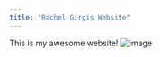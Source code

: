 ```yaml
---
title: "Rachel Girgis Website"
---
```


This is my awesome website! 
![image](https://user-images.githubusercontent.com/107215560/172933659-7727809e-27a9-4129-b7c1-3ea4f1f8a6ad.png)
